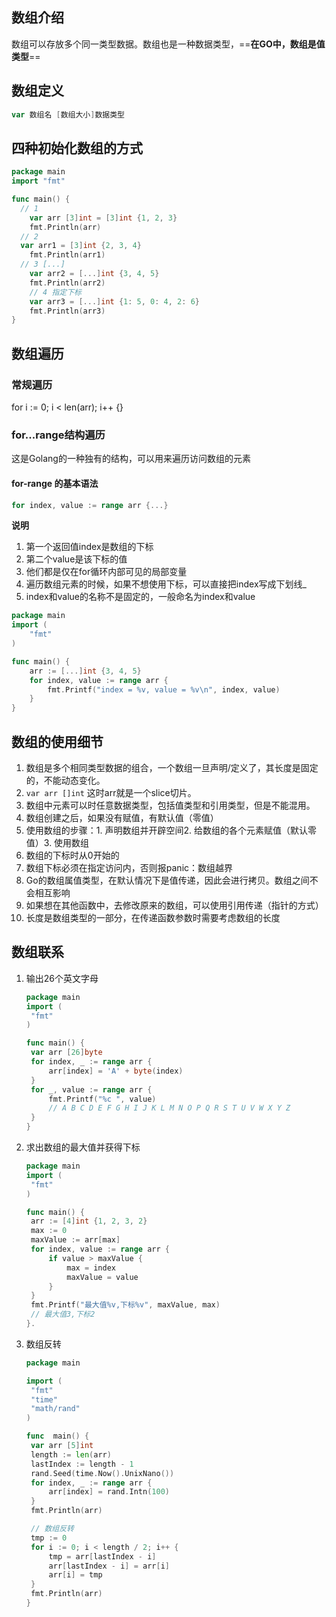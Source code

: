 ## 数组介绍

数组可以存放多个同一类型数据。数组也是一种数据类型，==**在GO中，数组是值类型**==

## 数组定义

```go
var 数组名 [数组大小]数据类型
```

## 四种初始化数组的方式

```go
package main
import "fmt"

func main() {
  // 1
	var arr [3]int = [3]int {1, 2, 3}
	fmt.Println(arr)
  // 2
  var arr1 = [3]int {2, 3, 4}
	fmt.Println(arr1)
  // 3 [...]
	var arr2 = [...]int {3, 4, 5}
	fmt.Println(arr2)
 	// 4 指定下标
	var arr3 = [...]int {1: 5, 0: 4, 2: 6}
	fmt.Println(arr3)
}
```

## 数组遍历

### 常规遍历

for i := 0; i < len(arr); i++ {}

### for...range结构遍历

这是Golang的一种独有的结构，可以用来遍历访问数组的元素

#### for-range 的基本语法

```go
for index, value := range arr {...}
```

**说明**

1. 第一个返回值index是数组的下标
2. 第二个value是该下标的值
3. 他们都是仅在for循环内部可见的局部变量
4. 遍历数组元素的时候，如果不想使用下标，可以直接把index写成下划线_
5. index和value的名称不是固定的，一般命名为index和value

```go
package main
import (
	"fmt"
)

func main() {
	arr := [...]int {3, 4, 5}
	for index, value := range arr {
		fmt.Printf("index = %v, value = %v\n", index, value)
	}
}
```

## 数组的使用细节

1. 数组是多个相同类型数据的组合，一个数组一旦声明/定义了，其长度是固定的，不能动态变化。
2. `var arr []int` 这时arr就是一个slice切片。
3. 数组中元素可以时任意数据类型，包括值类型和引用类型，但是不能混用。
4. 数组创建之后，如果没有赋值，有默认值（零值）
5. 使用数组的步骤：1. 声明数组并开辟空间2. 给数组的各个元素赋值（默认零值）3. 使用数组
6. 数组的下标时从0开始的
7. 数组下标必须在指定访问内，否则报panic：数组越界
8. Go的数组属值类型，在默认情况下是值传递，因此会进行拷贝。数组之间不会相互影响
9. 如果想在其他函数中，去修改原来的数组，可以使用引用传递（指针的方式）
10. 长度是数组类型的一部分，在传递函数参数时需要考虑数组的长度

## 数组联系

1. 输出26个英文字母

   ```go
   package main
   import (
   	"fmt"
   )
   
   func main() {
   	var arr [26]byte
   	for index, _ := range arr {
   		arr[index] = 'A' + byte(index)
   	}
   	for _, value := range arr {
   		fmt.Printf("%c ", value)
   		// A B C D E F G H I J K L M N O P Q R S T U V W X Y Z 
   	}
   }
   ```

2. 求出数组的最大值并获得下标

   ```go
   package main 
   import (
   	"fmt"
   )
   
   func main() {
   	arr := [4]int {1, 2, 3, 2}
   	max := 0
   	maxValue := arr[max]
   	for index, value := range arr {
   		if value > maxValue {
   			max = index
   			maxValue = value
   		}
   	}
   	fmt.Printf("最大值%v,下标%v", maxValue, max)
   	// 最大值3,下标2
   }.
   ```

3. 数组反转

   ```go
   package main
   
   import (
   	"fmt"
   	"time"
   	"math/rand"
   )
   
   func  main() {
   	var arr [5]int
   	length := len(arr)
   	lastIndex := length - 1
   	rand.Seed(time.Now().UnixNano())
   	for index, _ := range arr {
   		arr[index] = rand.Intn(100)
   	}
   	fmt.Println(arr)
   
   	// 数组反转
   	tmp := 0
   	for i := 0; i < length / 2; i++ {
   		tmp = arr[lastIndex - i]
   		arr[lastIndex - i] = arr[i]
   		arr[i] = tmp
   	}
   	fmt.Println(arr)
   }
   ```



























































